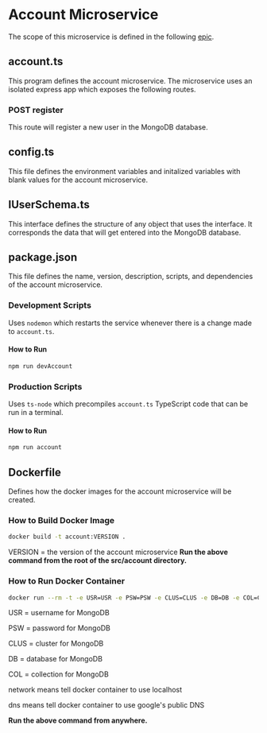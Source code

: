 # Account Microservice
The scope of this microservice is defined in the following [epic](https://luminosity-led.atlassian.net/browse/LL-2).

## account.ts
This program defines the account microservice.  The microservice uses an isolated express app which exposes the following routes.

### POST register
This route will register a new user in the MongoDB database.

## config.ts
This file defines the environment variables and initalized variables with blank values for the account microservice.

## IUserSchema.ts
This interface defines the structure of any object that uses the interface.  It corresponds the data that will get entered into the MongoDB database.

## package.json
This file defines the name, version, description, scripts, and dependencies of the account microservice.

### Development Scripts
Uses `nodemon` which restarts the service whenever there is a change made to `account.ts`.
#### How to Run
```bash
npm run devAccount
```

### Production Scripts
Uses `ts-node` which precompiles `account.ts` TypeScript code that can be run in a terminal.
#### How to Run
```bash
npm run account
```

## Dockerfile
Defines how the docker images for the account microservice will be created.
### How to Build Docker Image
```bash
docker build -t account:VERSION .
```
VERSION = the version of the account microservice
**Run the above command from the root of the src/account directory.**
### How to Run Docker Container
```bash
docker run --rm -t -e USR=USR -e PSW=PSW -e CLUS=CLUS -e DB=DB -e COL=COL --network="host" --dns=8.8.8.8 account
```
USR = username for MongoDB

PSW = password for MongoDB

CLUS = cluster for MongoDB

DB = database for MongoDB

COL = collection for MongoDB

network means tell docker container to use localhost

dns means tell docker container to use google's public DNS

**Run the above command from anywhere.**